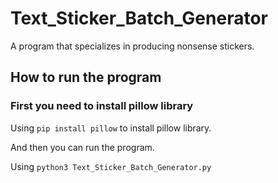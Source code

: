 # Text_Sticker_Batch_Generator
A program that specializes in producing nonsense stickers.

## How to run the program
### First you need to install pillow library
Using ```pip install pillow``` to install pillow library.

And then you can run the program.

Using ```python3 Text_Sticker_Batch_Generator.py```

